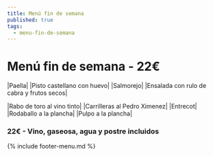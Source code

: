 ```yaml
---
title: Menú fin de semana
published: true
tags:
  - menu-fin-de-semana
---
```


# Menú fin de semana - 22€

|Paella|
|Pisto castellano con huevo|
|Salmorejo|
|Ensalada con rulo de cabra y frutos secos|


|Rabo de toro al vino tinto|
|Carrilleras al Pedro Ximenez|
|Entrecot|
|Rodaballo a la plancha|
|Pulpo a la plancha|

### 22€ - Vino, gaseosa, agua y postre incluidos


{% include footer-menu.md %}
